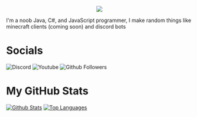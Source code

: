 <p align="center">
<img src="https://i.pinimg.com/736x/6c/c9/a2/6cc9a22cc09250524a6511f9957844f9.jpg"/>
</p>
I'm a noob Java, C#, and JavaScript programmer, I make random things like minecraft clients (coming soon) and discord bots

# Socials

![Discord](https://img.shields.io/discord/764900827981676565?label=Discord&logo=Discord&style=for-the-badge)
![Youtube](https://img.shields.io/youtube/views/r48l7fJFAwQ?color=gr&label=Channel&logo=Youtube&logoColor=red&style=for-the-badge)
![Github Followers](https://img.shields.io/github/followers/AfkBranta?color=gr&logo=Github&style=for-the-badge)

# My GitHub Stats

[![Github Stats](https://github-readme-stats.vercel.app/api?username=AfkBranta&show_icons=true&hide_title=true&theme=dark)](https://github.com/anuraghazra/github-readme-stats)
[![Top Languages](https://github-readme-stats.vercel.app/api/top-langs/?username=AfkBranta&theme=dark)](https://github.com/anuraghazra/github-readme-stats)

